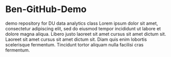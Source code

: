# Ben-GitHub-Demo
demo repository for DU data analytics class
Lorem ipsum dolor sit amet, consectetur adipiscing elit, sed do eiusmod tempor incididunt ut labore et dolore magna aliqua. Libero justo laoreet sit amet cursus sit amet dictum sit. Laoreet sit amet cursus sit amet dictum sit. Diam quis enim lobortis scelerisque fermentum. Tincidunt tortor aliquam nulla facilisi cras fermentum.
